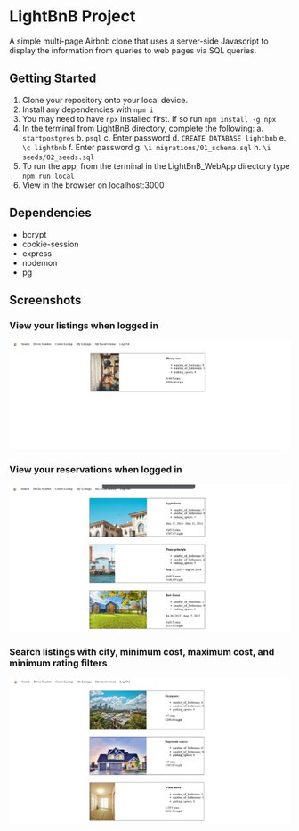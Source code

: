 # LightBnB Project
A simple multi-page Airbnb clone that uses a server-side Javascript to display the information from queries to web pages via SQL queries.

## Getting Started

1. Clone your repository onto your local device.
2. Install any dependencies with `npm i`
3. You may need to have `npx` installed first. If so run `npm install -g npx`
4. In the terminal from LightBnB directory, complete the following:
  a. `startpostgres`
  b. `psql`
  c. Enter password
  d. `CREATE DATABASE lightbnb`
  e. `\c lightbnb`
  f. Enter password
  g. `\i migrations/01_schema.sql`
  h. `\i seeds/02_seeds.sql`
5. To run the app, from the terminal in the LightBnB_WebApp directory type `npm run local`
6. View in the browser on localhost:3000

## Dependencies

- bcrypt
- cookie-session
- express
- nodemon
- pg

## Screenshots

### View your listings when logged in
!["Screenshot of user listings"](docs/userListings.png)

### View your reservations when logged in
!["Screenshot of user reservations"](docs/userReservations.png)

### Search listings with city, minimum cost, maximum cost, and minimum rating filters
!["Screenshot of search results"](docs/searchResults.png)
